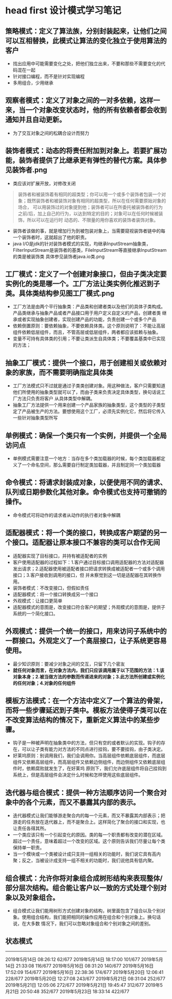 # head first 设计模式学习笔记

## 策略模式：定义了算法族，分别封装起来，让他们之间可以互相替换，此模式让算法的变化独立于使用算法的客户
- 找出应用中可能需要变化之处，把他们独立出来，不要和那些不需要变化的代码混在一起
- 针对接口编程，而不是针对实现编程
- 多用组合，少用继承

## 观察者模式：定义了对象之间的一对多依赖，这样一来，当一个对象改变状态时，他的所有依赖者都会收到通知并且自动更新。
- 为了交互对象之间的松耦合设计而努力

## 装饰者模式：动态的将责任附加到对象上。若要扩展功能，装饰者提供了比继承更有弹性的替代方案。具体参见装饰者.png
- 类应该对扩展开放，对修改关闭
> 装饰者和被装饰着有相同的超类型；你可以用一个或多个装饰者包装一个对象；既然装饰者和被装饰对象有相同的超类型，所以在任何需要原始对象的场合，
可以用装饰过的对象提到他；装饰者可以在所委托被装饰者的行为之前/后，加上自己的行为，以达到特定的目的；对象可以在任何时候被装饰，所以可以在运行时
动态的、不限量的用你喜欢的装饰者装饰对象。
- 装饰者该做的事，就是增加行为到被包装对象上，当需要窥视装饰者链中的每一个装饰者时，这就超出了他的职责。
- java I/O是jdk的针对装饰者模式的实现，均继承InputStream抽象类，FilterInputStream是装饰者的基类，FileInputStream等直接继承InputStream的类是被装饰类
具体参见装饰者java.io类.png

## 工厂模式：定义了一个创建对象接口，但由子类决定要实例化的类是哪一个。工厂方法让类实例化推迟到子类。具体类结构参见图工厂模式.png
- 工厂方法是由两个平行抽象类：产品类和创建者类以及他们的具体子类构成。产品类继承与抽象产品或者产品接口用于用户定义自定义的产品，创建者类
继承或者实现抽象创建者，实现创建产品的功能，负责创建一个或多个产品
- 依赖倒置原则：要依赖抽象，不要依赖具体类。这个原则说明了：不能让高层组件依赖低层组件，而且，不管高层或低层组件，两者都应该抵赖与抽象。
- 变量不可持有具体类的引用；不要让类派生自具体类；不要覆盖基类中已实现的方法；

## 抽象工厂模式：提供一个接口，用于创建相关或依赖对象的家族，而不需要明确指定具体类
- 工厂方法模式只不过就是通过子类类创建对象。用这种做法，客户只需要知道他们所使用的抽象类型就可以了，而由子类来负责决定具体类型，换句话说工厂方法只负责将客户
从具体类型中解耦。
- 抽象工厂方法提供一个用来创建一个产品家族的抽象类型，这个类型的子类型定了产品被生产的方法。要想使用这个工厂，必须先实例化它，然后将它传入一些针对抽象类型所写

## 单例模式：确保一个类只有一个实例，并提供一个全局访问点
- 单例模式需要注意一个地方：当存在多个类加载器的时候，每个类加载器都定义了一个命名空间，那么需要自行制定类加载器，并且制定同一个类加载器

## 命令模式：将请求封装成对象，以便使用不同的请求、队列或日期参数化其他对象。命令模式也支持可撤销的操作。
- 命令模式可将动作的请求者从动作的执行者对象中解耦

## 适配器模式：将一个类的接口，转换成客户期望的另一个接口。适配器让原本接口不兼容的类可以合作无间
- 适配器实现了目标接口，并持有被适配者的实例
- 客户使用适配器的过程如下：1.客户通过目标接口调用适配器的方法对适配器发出请求；2.适配器使用被适配者接口把请求转换成被适配者一个或多个调用接口；3.客户接收到调用的接口，但
并未察觉到这一切是适配器在其转换作用。
- 装饰者模式：不改变接口，但假如责任
- 适配器模式：将一个接口转换成另一个接口
- 外观模式：让接口更简单
- 适配器模式的意图是，改变接口符合客户的期望；外观模式的意图是，提供子系统的一个简化接口。

## 外观模式：提供一个统一的接口，用来访问子系统中的一群接口。外观定义了一个高层接口，让子系统更容易使用。
- 最少知识原则：要减少对象之间的交互，只留下几个密友
- **就任何对象而言，在对象方法内，我们只应该调用属于以下范围的方法：1.该对象本身；2.被当做方法的参数而传递进来的对象；3.此方法所创建或实例化的任何对象；4.对象的任何组件**

## 模板方法模式：在一个方法中定义了一个算法的骨架，而将一些步骤延迟到子类中。模板方法使得子类可以在不改变算法结构的情况下，重新定义算法中的某些步骤。
- 钩子是一种被声明在抽象类中的方法，但只有空的或者默认的实现。钩子的存在，可以让子类有能力对方法的不同点进行挂钩，要不要挂钩，由子类决定。
- 好莱坞原则：别调用我们，我们会调用你。当高层组件依赖底层组件，而底层组件又依赖高层组件，而高层组件又依赖边侧组件，而边侧组件又依赖底层组件时，依赖腐败就发生了，在好莱坞
原则下，我们允许底层组件将自己挂钩到系统上，但是高层组件会决定什么时候和怎样使用这些底层组件。

## 迭代器与组合模式：提供一种方法顺序访问一个聚合对象中的各个元素，而又不暴露其内部的表示。
- 迭代器模式让我们能够游走聚合内的每一个元素，而又不暴露其内部表示；把游走的任务放在迭代器上，而不是聚合上。这样简化了聚合的接口和实现，也让责任各得其所。
- 一个类应该只有一个引起变化的原因。类的每一个职责都有改变的潜在区域。超过一个责任，意味着超过一个改变的区域。这个原则告诉我们尽量让每个类保持单一职责。
- 当一个模块或一个类被设计成只支持一组相关的功能时，我们说它具有高内聚；反之，当被设计成支持一组不相关的功能时，我们说他具有低内聚。

## 组合模式：允许你将对象组合成树形结构来表现整体/部分层次结构。组合能让客户以一致的方式处理个别对象以及对象组合。
- 组合模式让我们能用树形方式创建对象的结构，树里面包含了组合以及个别对象。使用组合结构，我们能把相同的操作应用在组合和个别对象上。换句话说，在大多数
情况下，我们可以忽略对象组合和个别对象之间的差别。

## 状态模式

-------------------------------------------------------------------------
2019年5月14日 08:26:12 62/677
2019年5月14日 18:17:00 101/677
2019年5月14日 21:33:08 116/677
2019年5月16日 08:31:20 140/677
2019年5月16日 17:52:09 154/677
2019年5月16日 22:38:36 174/677
2019年5月20日 12:06:41 228/677
2019年5月20日 12:27:08 243/677
2019年5月21日 08:31:04 252/677
2019年5月21日 12:05:06 272/677
2019年5月21日 19:45:47 312/677
2019年5月21日 20:50:48 352/677
2019年5月23日 18:33:14 422/677